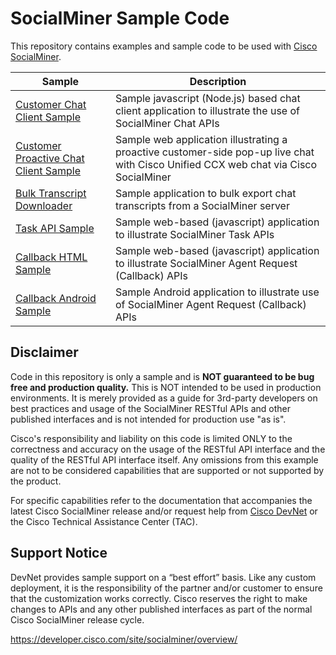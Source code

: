 # SocialMiner Sample Code
This repository contains examples and sample code to be used with [Cisco SocialMiner](https://developer.cisco.com/site/socialminer/overview/).

| Sample | Description |
|--------|-------------|
|[Customer Chat Client Sample](https://github.com/CiscoDevNet/socialminer-sample-code/tree/master/customer-chat) | Sample javascript (Node.js) based chat client application to illustrate the use of SocialMiner Chat APIs |
|[Customer Proactive Chat Client Sample](https://github.com/CiscoDevNet/socialminer-sample-code/tree/master/customer-chat-proactive) | Sample web application illustrating a proactive customer-side pop-up live chat with Cisco Unified CCX web chat via Cisco SocialMiner |
|[Bulk Transcript Downloader](https://github.com/CiscoDevNet/socialminer-sample-code/tree/master/bulk-transcript-downloader) | Sample application to bulk export chat transcripts from a SocialMiner server |
|[Task API Sample](https://github.com/CiscoDevNet/socialminer-sample-code/tree/master/task) | Sample web-based (javascript) application to illustrate SocialMiner Task APIs |
|[Callback HTML Sample](https://github.com/CiscoDevNet/socialminer-sample-code/tree/master/callback/html-sample) | Sample web-based (javascript) application to illustrate SocialMiner Agent Request (Callback) APIs |
|[Callback Android Sample](https://github.com/CiscoDevNet/socialminer-sample-code/tree/master/callback/android-sample) | Sample Android application to illustrate use of SocialMiner Agent Request (Callback) APIs |

## Disclaimer
Code in this repository is only a sample and is **NOT guaranteed to be bug free and production quality.** This is NOT intended to be used in production environments. It is merely provided as a guide for 3rd-party developers on best practices and usage of the SocialMiner RESTful APIs and other published interfaces and is not intended for production use "as is".

Cisco's responsibility and liability on this code is limited ONLY to the correctness and accuracy on the usage of the RESTful API interface and the quality of the RESTful API interface itself. Any omissions from this example are not to be considered capabilities that are supported or not supported by the product.

For specific capabilities refer to the documentation that accompanies the latest Cisco SocialMiner release and/or request help from [Cisco DevNet](http://developer.cisco.com) or the Cisco Technical Assistance Center (TAC).

## Support Notice
DevNet provides sample support on a “best effort” basis. Like any custom deployment, it is the responsibility of the partner and/or customer to ensure that the customization works correctly. Cisco reserves the right to make changes to APIs and any other published interfaces as part of the normal Cisco SocialMiner release cycle.

https://developer.cisco.com/site/socialminer/overview/
